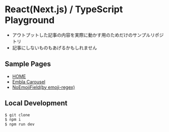 # React(Next.js) / TypeScript Playground
- アウトプットした記事の内容を実際に動かす用のためだけのサンプルリポジトリ
- 記事にしないものもあげるかもしれません

## Sample Pages
- [HOME](https://nextjs-playground.pages.dev)
- [Embla Carousel](https://nextjs-playground.pages.dev/embla-carousel)
- [NoEmojiField(by emoji-regex)](https://nextjs-playground.pages.dev/emoji-regex)

## Local Development
```bash
$ git clone
$ npm i
$ npm run dev
```
